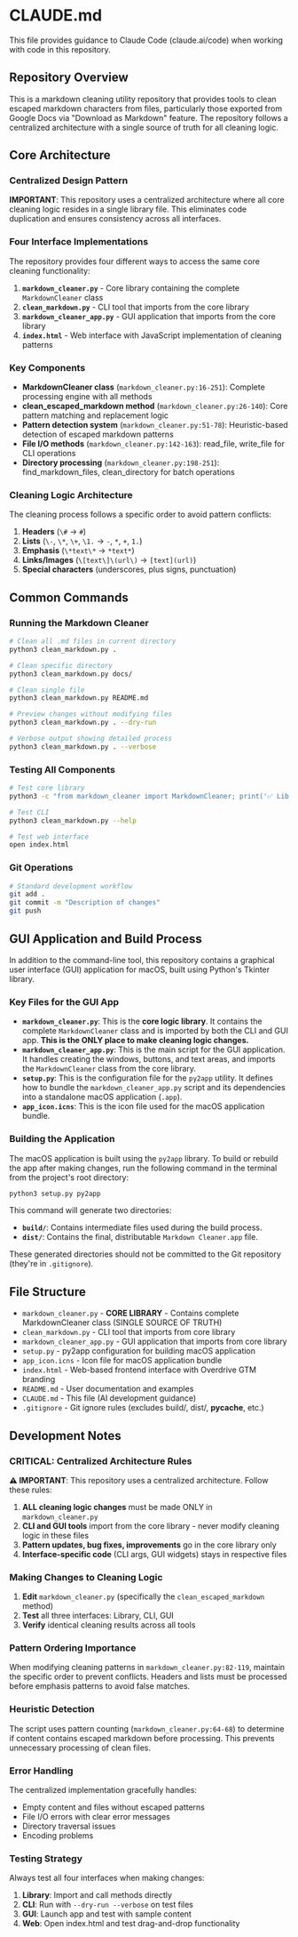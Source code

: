 # CLAUDE.md

This file provides guidance to Claude Code (claude.ai/code) when working with code in this repository.

## Repository Overview

This is a markdown cleaning utility repository that provides tools to clean escaped markdown characters from files, particularly those exported from Google Docs via "Download as Markdown" feature. The repository follows a centralized architecture with a single source of truth for all cleaning logic.

## Core Architecture

### Centralized Design Pattern

**IMPORTANT**: This repository uses a centralized architecture where all core cleaning logic resides in a single library file. This eliminates code duplication and ensures consistency across all interfaces.

### Four Interface Implementations

The repository provides four different ways to access the same core cleaning functionality:

1. **`markdown_cleaner.py`** - Core library containing the complete `MarkdownCleaner` class
2. **`clean_markdown.py`** - CLI tool that imports from the core library  
3. **`markdown_cleaner_app.py`** - GUI application that imports from the core library
4. **`index.html`** - Web interface with JavaScript implementation of cleaning patterns

### Key Components

- **MarkdownCleaner class** (`markdown_cleaner.py:16-251`): Complete processing engine with all methods
- **clean_escaped_markdown method** (`markdown_cleaner.py:26-140`): Core pattern matching and replacement logic  
- **Pattern detection system** (`markdown_cleaner.py:51-78`): Heuristic-based detection of escaped markdown patterns
- **File I/O methods** (`markdown_cleaner.py:142-163`): read_file, write_file for CLI operations
- **Directory processing** (`markdown_cleaner.py:198-251`): find_markdown_files, clean_directory for batch operations

### Cleaning Logic Architecture

The cleaning process follows a specific order to avoid pattern conflicts:

1. **Headers** (`\#` → `#`)
2. **Lists** (`\-`, `\*`, `\+`, `\1.` → `-`, `*`, `+`, `1.`)
3. **Emphasis** (`\*text\*` → `*text*`)
4. **Links/Images** (`\[text\]\(url\)` → `[text](url)`)
5. **Special characters** (underscores, plus signs, punctuation)

## Common Commands

### Running the Markdown Cleaner

```bash
# Clean all .md files in current directory
python3 clean_markdown.py .

# Clean specific directory
python3 clean_markdown.py docs/

# Clean single file
python3 clean_markdown.py README.md

# Preview changes without modifying files
python3 clean_markdown.py . --dry-run

# Verbose output showing detailed process
python3 clean_markdown.py . --verbose
```

### Testing All Components

```bash
# Test core library
python3 -c "from markdown_cleaner import MarkdownCleaner; print('✅ Library works')"

# Test CLI
python3 clean_markdown.py --help

# Test web interface
open index.html
```

### Git Operations

```bash
# Standard development workflow
git add .
git commit -m "Description of changes"
git push
```

## GUI Application and Build Process

In addition to the command-line tool, this repository contains a graphical user interface (GUI) application for macOS, built using Python's Tkinter library.

### Key Files for the GUI App

- **`markdown_cleaner.py`**: This is the **core logic library**. It contains the complete `MarkdownCleaner` class and is imported by both the CLI and GUI app. **This is the ONLY place to make cleaning logic changes.**
- **`markdown_cleaner_app.py`**: This is the main script for the GUI application. It handles creating the windows, buttons, and text areas, and imports the `MarkdownCleaner` class from the core library.
- **`setup.py`**: This is the configuration file for the `py2app` utility. It defines how to bundle the `markdown_cleaner_app.py` script and its dependencies into a standalone macOS application (`.app`).
- **`app_icon.icns`**: This is the icon file used for the macOS application bundle.

### Building the Application

The macOS application is built using the `py2app` library. To build or rebuild the app after making changes, run the following command in the terminal from the project's root directory:

```bash
python3 setup.py py2app
```

This command will generate two directories:
- **`build/`**: Contains intermediate files used during the build process.
- **`dist/`**: Contains the final, distributable `Markdown Cleaner.app` file.

These generated directories should not be committed to the Git repository (they're in `.gitignore`).

## File Structure

- `markdown_cleaner.py` - **CORE LIBRARY** - Contains complete MarkdownCleaner class (SINGLE SOURCE OF TRUTH)
- `clean_markdown.py` - CLI tool that imports from core library
- `markdown_cleaner_app.py` - GUI application that imports from core library
- `setup.py` - py2app configuration for building macOS application
- `app_icon.icns` - Icon file for macOS application bundle
- `index.html` - Web-based frontend interface with Overdrive GTM branding
- `README.md` - User documentation and examples
- `CLAUDE.md` - This file (AI development guidance)
- `.gitignore` - Git ignore rules (excludes build/, dist/, __pycache__, etc.)

## Development Notes

### CRITICAL: Centralized Architecture Rules

**⚠️ IMPORTANT**: This repository uses a centralized architecture. Follow these rules:

1. **ALL cleaning logic changes** must be made ONLY in `markdown_cleaner.py`
2. **CLI and GUI tools** import from the core library - never modify cleaning logic in these files
3. **Pattern updates, bug fixes, improvements** go in the core library only
4. **Interface-specific code** (CLI args, GUI widgets) stays in respective files

### Making Changes to Cleaning Logic

1. **Edit** `markdown_cleaner.py` (specifically the `clean_escaped_markdown` method)
2. **Test** all three interfaces: Library, CLI, GUI
3. **Verify** identical cleaning results across all tools

### Pattern Ordering Importance

When modifying cleaning patterns in `markdown_cleaner.py:82-119`, maintain the specific order to prevent conflicts. Headers and lists must be processed before emphasis patterns to avoid false matches.

### Heuristic Detection

The script uses pattern counting (`markdown_cleaner.py:64-68`) to determine if content contains escaped markdown before processing. This prevents unnecessary processing of clean files.

### Error Handling

The centralized implementation gracefully handles:
- Empty content and files without escaped patterns
- File I/O errors with clear error messages  
- Directory traversal issues
- Encoding problems

### Testing Strategy

Always test all four interfaces when making changes:
1. **Library**: Import and call methods directly
2. **CLI**: Run with `--dry-run --verbose` on test files
3. **GUI**: Launch app and test with sample content
4. **Web**: Open index.html and test drag-and-drop functionality